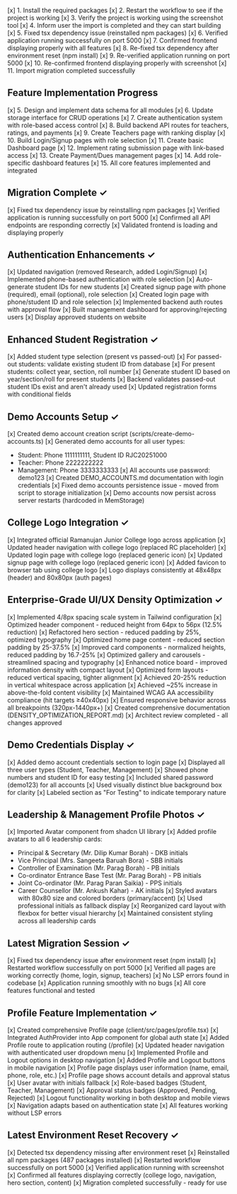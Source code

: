 [x] 1. Install the required packages
[x] 2. Restart the workflow to see if the project is working
[x] 3. Verify the project is working using the screenshot tool
[x] 4. Inform user the import is completed and they can start building
[x] 5. Fixed tsx dependency issue (reinstalled npm packages)
[x] 6. Verified application running successfully on port 5000
[x] 7. Confirmed frontend displaying properly with all features
[x] 8. Re-fixed tsx dependency after environment reset (npm install)
[x] 9. Re-verified application running on port 5000
[x] 10. Re-confirmed frontend displaying properly with screenshot
[x] 11. Import migration completed successfully

## Feature Implementation Progress
[x] 5. Design and implement data schema for all modules
[x] 6. Update storage interface for CRUD operations
[x] 7. Create authentication system with role-based access control
[x] 8. Build backend API routes for teachers, ratings, and payments
[x] 9. Create Teachers page with ranking display
[x] 10. Build Login/Signup pages with role selection
[x] 11. Create basic Dashboard page
[x] 12. Implement rating submission page with link-based access
[x] 13. Create Payment/Dues management pages
[x] 14. Add role-specific dashboard features
[x] 15. All core features implemented and integrated

## Migration Complete ✓
[x] Fixed tsx dependency issue by reinstalling npm packages
[x] Verified application is running successfully on port 5000
[x] Confirmed all API endpoints are responding correctly
[x] Validated frontend is loading and displaying properly

## Authentication Enhancements ✓
[x] Updated navigation (removed Research, added Login/Signup)
[x] Implemented phone-based authentication with role selection
[x] Auto-generate student IDs for new students
[x] Created signup page with phone (required), email (optional), role selection
[x] Created login page with phone/student ID and role selection
[x] Implemented backend auth routes with approval flow
[x] Built management dashboard for approving/rejecting users
[x] Display approved students on website

## Enhanced Student Registration ✓
[x] Added student type selection (present vs passed-out)
[x] For passed-out students: validate existing student ID from database
[x] For present students: collect year, section, roll number
[x] Generate student ID based on year/section/roll for present students
[x] Backend validates passed-out student IDs exist and aren't already used
[x] Updated registration forms with conditional fields

## Demo Accounts Setup ✓
[x] Created demo account creation script (scripts/create-demo-accounts.ts)
[x] Generated demo accounts for all user types:
  - Student: Phone 1111111111, Student ID RJC20251000
  - Teacher: Phone 2222222222
  - Management: Phone 3333333333
[x] All accounts use password: demo123
[x] Created DEMO_ACCOUNTS.md documentation with login credentials
[x] Fixed demo accounts persistence issue - moved from script to storage initialization
[x] Demo accounts now persist across server restarts (hardcoded in MemStorage)

## College Logo Integration ✓
[x] Integrated official Ramanujan Junior College logo across application
[x] Updated header navigation with college logo (replaced RC placeholder)
[x] Updated login page with college logo (replaced generic icon)
[x] Updated signup page with college logo (replaced generic icon)
[x] Added favicon to browser tab using college logo
[x] Logo displays consistently at 48x48px (header) and 80x80px (auth pages)

## Enterprise-Grade UI/UX Density Optimization ✓
[x] Implemented 4/8px spacing scale system in Tailwind configuration
[x] Optimized header component - reduced height from 64px to 56px (12.5% reduction)
[x] Refactored hero section - reduced padding by 25%, optimized typography
[x] Optimized home page content - reduced section padding by 25-37.5%
[x] Improved card components - normalized heights, reduced padding by 16.7-25%
[x] Optimized gallery and carousels - streamlined spacing and typography
[x] Enhanced notice board - improved information density with compact layout
[x] Optimized form layouts - reduced vertical spacing, tighter alignment
[x] Achieved 20-25% reduction in vertical whitespace across application
[x] Achieved ~25% increase in above-the-fold content visibility
[x] Maintained WCAG AA accessibility compliance (hit targets ≥40x40px)
[x] Ensured responsive behavior across all breakpoints (320px-1440px+)
[x] Created comprehensive documentation (DENSITY_OPTIMIZATION_REPORT.md)
[x] Architect review completed - all changes approved

## Demo Credentials Display ✓
[x] Added demo account credentials section to login page
[x] Displayed all three user types (Student, Teacher, Management)
[x] Showed phone numbers and student ID for easy testing
[x] Included shared password (demo123) for all accounts
[x] Used visually distinct blue background box for clarity
[x] Labeled section as "For Testing" to indicate temporary nature

## Leadership & Management Profile Photos ✓
[x] Imported Avatar component from shadcn UI library
[x] Added profile avatars to all 6 leadership cards:
  - Principal & Secretary (Mr. Dilip Kumar Borah) - DKB initials
  - Vice Principal (Mrs. Sangeeta Baruah Bora) - SBB initials
  - Controller of Examination (Mr. Parag Borah) - PB initials
  - Co-ordinator Entrance Base Test (Mr. Parag Borah) - PB initials
  - Joint Co-ordinator (Mr. Parag Paran Saikia) - PPS initials
  - Career Counsellor (Mr. Ankush Kahar) - AK initials
[x] Styled avatars with 80x80 size and colored borders (primary/accent)
[x] Used professional initials as fallback display
[x] Reorganized card layout with flexbox for better visual hierarchy
[x] Maintained consistent styling across all leadership cards

## Latest Migration Session ✓
[x] Fixed tsx dependency issue after environment reset (npm install)
[x] Restarted workflow successfully on port 5000
[x] Verified all pages are working correctly (home, login, signup, teachers)
[x] No LSP errors found in codebase
[x] Application running smoothly with no bugs
[x] All core features functional and tested

## Profile Feature Implementation ✓
[x] Created comprehensive Profile page (client/src/pages/profile.tsx)
[x] Integrated AuthProvider into App component for global auth state
[x] Added Profile route to application routing (/profile)
[x] Updated header navigation with authenticated user dropdown menu
[x] Implemented Profile and Logout options in desktop navigation
[x] Added Profile and Logout buttons in mobile navigation
[x] Profile page displays user information (name, email, phone, role, etc.)
[x] Profile page shows account details and approval status
[x] User avatar with initials fallback
[x] Role-based badges (Student, Teacher, Management)
[x] Approval status badges (Approved, Pending, Rejected)
[x] Logout functionality working in both desktop and mobile views
[x] Navigation adapts based on authentication state
[x] All features working without LSP errors

## Latest Environment Reset Recovery ✓
[x] Detected tsx dependency missing after environment reset
[x] Reinstalled all npm packages (487 packages installed)
[x] Restarted workflow successfully on port 5000
[x] Verified application running with screenshot
[x] Confirmed all features displaying correctly (college logo, navigation, hero section, content)
[x] Migration completed successfully - ready for use